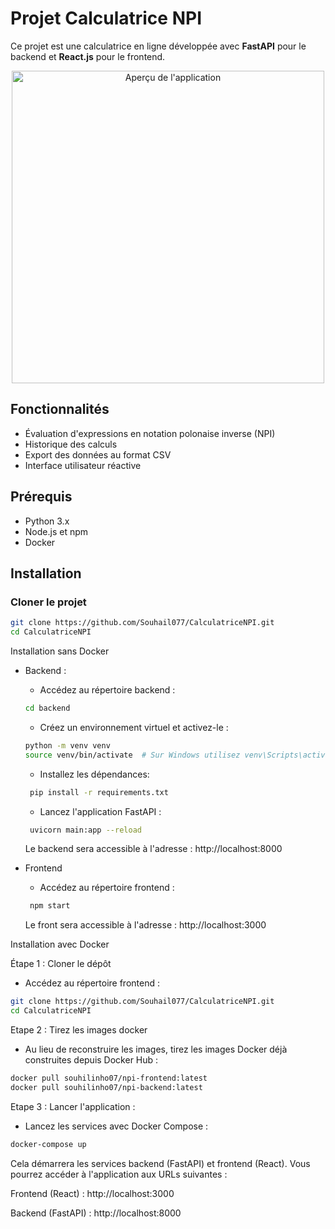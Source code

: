 # Projet Calculatrice NPI

Ce projet est une calculatrice en ligne développée avec **FastAPI** pour le backend et **React.js** pour le frontend.

<p align="center">
  <img src="https://i.ibb.co/VvNzqrF/Capture-d-e-cran-2024-10-24-a-12-01-55.png" alt="Aperçu de l'application" width="500"/>
</p>



## Fonctionnalités

- Évaluation d'expressions en notation polonaise inverse (NPI)
- Historique des calculs
- Export des données au format CSV
- Interface utilisateur réactive

## Prérequis

- Python 3.x
- Node.js et npm
- Docker 

## Installation

### Cloner le projet

```bash
git clone https://github.com/Souhail077/CalculatriceNPI.git
cd CalculatriceNPI
```
Installation sans Docker

- Backend :

  - Accédez au répertoire backend :
 
  ``` bash
  cd backend
  ```
  
  - Créez un environnement virtuel et activez-le :
 
  ``` bash
  python -m venv venv
  source venv/bin/activate  # Sur Windows utilisez venv\Scripts\activate
  ```
   - Installez les dépendances:
 
  ``` bash
   pip install -r requirements.txt
  ```
   - Lancez l'application FastAPI :
 
  ``` bash 
   uvicorn main:app --reload
  ```
  Le backend sera accessible à l'adresse : http://localhost:8000

- Frontend

   - Accédez au répertoire frontend :

  ``` bash 
   npm start
  ```
  Le front sera accessible à l'adresse : http://localhost:3000

Installation avec Docker

Étape 1 : Cloner le dépôt

  - Accédez au répertoire frontend :

  ``` bash 
git clone https://github.com/Souhail077/CalculatriceNPI.git
cd CalculatriceNPI
  ```
Etape 2 : Tirez les images docker 
   
  - Au lieu de reconstruire les images, tirez les images Docker déjà construites depuis Docker Hub :

  ``` bash 
docker pull souhilinho07/npi-frontend:latest
docker pull souhilinho07/npi-backend:latest
  ```
Etape 3 : Lancer l'application :

  - Lancez les services avec Docker Compose :
 
  ``` bash 
  docker-compose up
  ```
Cela démarrera les services backend (FastAPI) et frontend (React). Vous pourrez accéder à l'application aux URLs suivantes :

Frontend (React) : http://localhost:3000

Backend (FastAPI) : http://localhost:8000  



  



  
          
        



